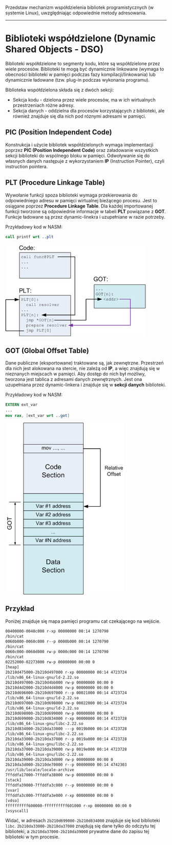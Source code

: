 Przedstaw mechanizm współdzielenia bibliotek programistycznych (w systemie Linux), uwzględniając odpowiednie metody adresowania.

---

# Biblioteki współdzielone (Dynamic Shared Objects - DSO)
Biblioteki współdzielone to segmenty kodu, które są współdzielone przez wiele procesów. Biblioteki te mogą być dynamicznie linkowane (wymaga to obecności biblioteki w pamięci podczas fazy kompilacji/linkowania) lub dynamicznie ładowane (tzw. plug-in podczas wykonania programu).

Biblioteka współdzielona składa się z dwóch sekcji:
* Sekcja kodu - dzielona przez wiele procesów, ma w ich wirtualnych przestrzeniach różne adresy.
* Sekcja danych - oddzielna dla procesów korzystających z biblioteki, ale również znajduje się dla nich pod róznymi adresami w pamięci.

## PIC (Position Independent Code)
Konstrukcja i użycie bibliotek współdzielonych wymaga implementacji poprzez **PIC (Position Independent Code)** oraz załadowanie wszystkich sekcji biblioteki do wspólnego bloku w pamięci. Odwoływanie się do własnych danych następuje z wykorzystaniem **IP** (Instruction Pointer), czyli instruction pointera.

## PLT (Procedure Linkage Table)
Wywołanie funkcji spoza biblioteki wymaga przekierowania do odpowiedniego adresu w pamięci wirtualnej bieżącego procesu. Jest to osiągane poprzez **Procedure Linkage Table**. Dla każdej importowanej funkcji tworzone są odpowiednie informacje w tabeli **PLT** powiązane z **GOT**. Funkcje ładowane są przez dynamic-linekra i uzupełniane w razie potrzeby.

Przykładowy kod w NASM:
```nasm
call printf wrt ..plt
```

![Procedure Linkage Table](../../resources/III.6.7-PLT.png)

## GOT (Global Offset Table)
Dane publiczne (eksportowane) traktowane są, jak zewnętrzne. Przestrzeń dla nich jest alokowana na stercie, nie zależą od **IP**, a więc znajdują się w nieznanych miejscach w pamięci. Aby dostęp do nich był możliwy, tworzona jest tablica z adresami danych zewnętrznych. Jest ona uzupełniana przez dynamic-linkera i znajduje się w **sekcji danych** biblioteki.

Przykładowy kod w NASM:
```nasm
EXTERN ext_var
...
mov rax, [ext_var wrt ..got]
```

![Global Offset Table](../../resources/III.6.7-GOT.png)

## Przykład

Poniżej znajduje się mapa pamięci programu cat czekającego na wejście. 

```
00400000-0040c000 r-xp 00000000 00:14 1270790                            /bin/cat
0060b000-0060c000 r--p 0000b000 00:14 1270790                            /bin/cat
0060c000-0060d000 rw-p 0000c000 00:14 1270790                            /bin/cat
02252000-02273000 rw-p 00000000 00:00 0                                  [heap]
2b210d475000-2b210d497000 r-xp 00000000 00:14 4723724                    /lib/x86_64-linux-gnu/ld-2.22.so
2b210d497000-2b210d4bb000 rw-p 00000000 00:00 0 
2b210d4d2000-2b210d4d4000 rw-p 00000000 00:00 0 
2b210d696000-2b210d697000 r--p 00021000 00:14 4723724                    /lib/x86_64-linux-gnu/ld-2.22.so
2b210d697000-2b210d698000 rw-p 00022000 00:14 4723724                    /lib/x86_64-linux-gnu/ld-2.22.so
2b210d698000-2b210d699000 rw-p 00000000 00:00 0 
2b210d699000-2b210d834000 r-xp 00000000 00:14 4723728                    /lib/x86_64-linux-gnu/libc-2.22.so
2b210d834000-2b210da33000 ---p 0019b000 00:14 4723728                    /lib/x86_64-linux-gnu/libc-2.22.so
2b210da33000-2b210da37000 r--p 0019a000 00:14 4723728                    /lib/x86_64-linux-gnu/libc-2.22.so
2b210da37000-2b210da39000 rw-p 0019e000 00:14 4723728                    /lib/x86_64-linux-gnu/libc-2.22.so
2b210da39000-2b210da3d000 rw-p 00000000 00:00 0 
2b210da3d000-2b210de70000 r--p 00000000 00:14 4742303                    /usr/lib/locale/locale-archive
7ffddfa17000-7ffddfa38000 rw-p 00000000 00:00 0                          [stack]
7ffddfa39000-7ffddfa3c000 r--p 00000000 00:00 0                          [vvar]
7ffddfa3c000-7ffddfa3e000 r-xp 00000000 00:00 0                          [vdso]
ffffffffff600000-ffffffffff601000 r-xp 00000000 00:00 0                  [vsyscall]
```

Widać, w adresach `2b210d699000-2b210d834000` znajduje się kod biblioteki `libc`.
`2b210da33000-2b210da37000` znajdują się dane tylko do odczytu tej biblioteki,
a `2b210da37000-2b210da39000` prywatne dane do zapisu tej biblioteki w tym
procesie.
